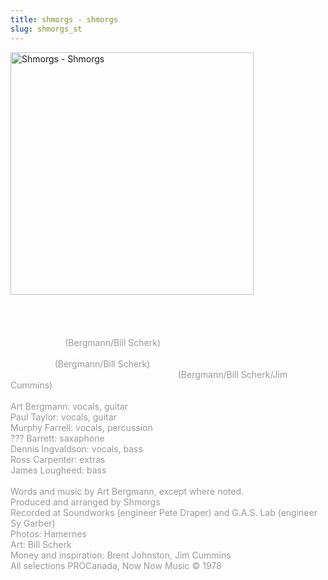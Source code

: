 ```yaml
---
title: shmorgs - shmorgs
slug: shmorgs_st
---
```

<img src="images/stories/album_covers/album_descriptions/shmorgs-stray.jpg" alt="Shmorgs - Shmorgs" title="Shmorgs - Shmorgs" style="border: 0px solid #000000; width: 389px; height: 388px" width="389" align="bottom" height="388" /><br />
<br />
<span style="color: #ffffff"><span style="color: #999999"><span style="color: #ffffff">Ain't It So Easy<br />
Exhortation Rag<br />
All Down the Drain<br />
Stray Ravers</span> (Bergmann/Bill Scherk)<br />
<span style="color: #ffffff">So you wanna be a Shmorg<br />
Last Party</span> (Bergmann/Bill Scherk)<br />
<span style="color: #ffffff">Take It To The Mountain/Sunrise Sunset</span> (Bergmann/Bill Scherk/Jim Cummins)<br />
<br />
Art Bergmann: vocals, guitar<br />
Paul Taylor: vocals, guitar<br />
Murphy Farrell: vocals, percussion<br />
??? Barrett: saxaphone<br />
Dennis Ingvaldson: vocals, bass<br />
Ross Carpenter: extras<br />
James Lougheed: bass<br />
<br />
Words and music by Art Bergmann, except where noted.<br />
Produced and arranged by Shmorgs<br />
Recorded at Soundworks (engineer Pete Draper) and G.A.S. Lab (engineer Sy Garber)<br />
Photos: Hamernes<br />
Art: Bill Scherk<br />
Money and inspiration: Brent Johnston, Jim Cummins<br />
All selections PROCanada, Now Now Music &copy; 1978<br />
</span><br />
</span>
